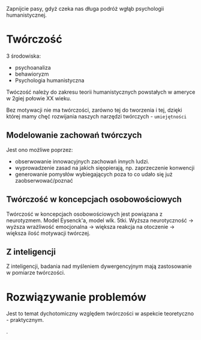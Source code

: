 Zapnijcie pasy, gdyż czeka nas długa podróż wgłąb psychologii humanistycznej.

# Twórczość

3 środowiska:
- psychoanaliza
- behawioryzm
- Psychologia humanistyczna

Twóczość należy do zakresu teorii humanistycznych powstałych w ameryce w 2giej połowie XX wieku.

Bez motywacji nie ma twórczości, zarówno tej do tworzenia i tej, dzięki której mamy chęć rozwijania naszych narzędzi twórczych - `umiejętności`

## Modelowanie zachowań twórczych

Jest ono możliwe poprzez:
- obserwowanie innowacyjnych zachowań innych ludzi.
- wyprowadzenie zasad na jakich sięopierają, np. zaprzeczenie konwencji
- generowanie pomysłów wybiegających poza to co udało się już zaobserwować/poznać

## Twórczość w koncepcjach osobowościowych

Twórczość w koncepcjach osobowościowych jest powiązana z neurotyzmem.
Model Eysenck'a, model wlk. 5tki.
Wyższa neurotyczność -> wyższa wrażliwość emocjonalna -> większa reakcja na otoczenie -> większa ilość motywacji twórczej.

## Z inteligencji

Z inteligencji, badania nad myśleniem dywergencyjnym mają zastosowanie w pomiarze twórczości.

# Rozwiązywanie problemów

Jest to temat dychotomiczny względem twórczości w aspekcie teoretyczno - praktycznym.


.
